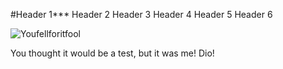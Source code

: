 #Header 1***
Header 2
Header 3
Header 4
Header 5
Header 6

![Youfellforitfool](https://encrypted-tbn0.gstatic.com/images?q=tbn:ANd9GcQgx0wF0K5o8ZORXLgc7IEfBFOfiZr_TJGhfhU7HpsWs7eCHLEs)

You thought it would be a test, but it was me! Dio!
